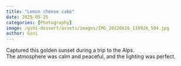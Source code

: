 ```yaml
---
title: "Lemon cheese cake"
date: 2025-05-25
categories: [Photography]
image: /gini-dessert/assets/images/IMG_20220616_110926_504.jpg
author: Gini
---
```


Captured this golden sunset during a trip to the Alps.  
The atmosphere was calm and peaceful, and the lighting was perfect.
